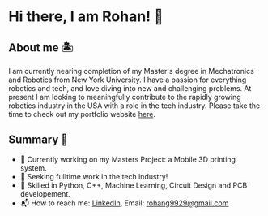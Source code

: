 
# Hi there, I am Rohan! 👋

## About me 🏝️
I am currently nearing completion of my Master's degree in Mechatronics and Robotics from New York University. I have a passion for everything robotics and tech, and love diving into new and challenging problems. At present I am looking to meaningfully contribute to the rapidly growing robotics industry in the USA with a role in the tech industry. Please take the time to check out my portfolio website [here](https://rohang9929.github.io).

## Summary 🚀
* 🤖 Currently working on my Masters Project: a Mobile 3D printing system.
* 🔭 Seeking fulltime work in the tech industry!
* 🐍 Skilled in Python, C++, Machine Learning, Circuit Design and PCB developement.
* 📬 How to reach me: [LinkedIn](https://www.linkedin.com/in/rohan-gangakhedkar/), Email: rohang9929@gmail.com


<!--
**RohanG9929/RohanG9929** is a ✨ _special_ ✨ repository because its `README.md` (this file) appears on your GitHub profile.

Here are some ideas to get you started:

- 🔭 I’m currently working on ...
- 🌱 I’m currently learning ...
- 👯 I’m looking to collaborate on ...
- 🤔 I’m looking for help with ...
- 💬 Ask me about ...
- 📫 How to reach me: ...
- 😄 Pronouns: ...
- ⚡ Fun fact: ...
-->

